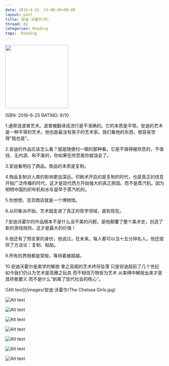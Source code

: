 ```yaml
---
date: 2016-6-25	 23:00:00+00:00
layout: post
title: 安迪·沃霍尔(R)
thread: 82
categories: Reading
tags:  Reading
---
```


<img src="/images/安迪·沃霍尔/安迪·沃霍尔.jpg" width="200" />

ISBN: 2016-6-25 RATING: 6/10

1.通常说波普艺术。波普被翻译成流行是不准确的。它的本质是平常。安迪的艺术是一种平常的艺术。他也是最没有架子的艺术家。我们看他的东西，很容易觉得“我也是”。

2.安迪的作品应该怎么看？就是随便扫一眼的那种看。它是不值得被欣赏的，不值钱、无内涵、和不美的，你如果在欣赏美你就误会了。

3.安迪看明白了商品。商品的本质是复制。

4.物品复制对人类的影响更加深远。印刷术开启的是复制的时代，也是真正的信息开始广泛传播的时代，这才是现代西方开始强大的真正原因。而不是蒸汽机。因为明明中国的织布机和水车是早于蒸汽机的。

5.你想想，百货商店就是一个博物馆。

6.从印象派开始，艺术就走进了真正的哲学领域，直到现在。

7.安迪沃霍尔的作品根本不是什么没不美的问题，是他颠覆了整个美术史，创造了新的游戏规则，这才是最大的价值！

8.他还有了预言家的身份，他说过，在未来，每人都可以当十五分钟名人。他还提供了方法论：复制、粘贴。

9.所有的界限都是常规，等待着被超越。

10.安迪沃霍尔是美学的解放 束之高阁的艺术终将坠落 只是安迪超前了几个世纪 如今我们仍认为艺术是高雅之玩具 而不相信万物皆为艺术
从束缚中解放出来才是其终极要义 而不是什么“剥离了现代社会的核心”。

![Alt text](/images/安迪·沃霍尔/The Chelsea Girls.jpg)

![Alt text](/images/安迪·沃霍尔/Andy-Warhol-yishuzs-12.jpg)

![Alt text](/images/安迪·沃霍尔/梦露.jpg)

![Alt text](/images/安迪·沃霍尔/美元.jpg)

![Alt text](/images/安迪·沃霍尔/美女.jpg)

![Alt text](/images/安迪·沃霍尔/毛主席.jpg)

![Alt text](/images/安迪·沃霍尔/毛主席.png)

![Alt text](/images/安迪·沃霍尔/可口可乐.png)





